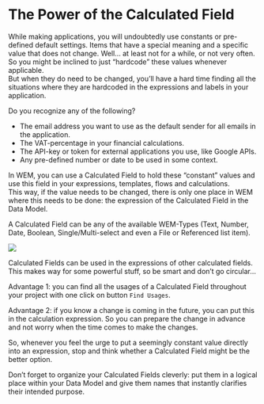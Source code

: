 # The Power of the Calculated Field

While making applications, you will undoubtedly use constants or pre-defined default settings. Items that have a special meaning and a specific value that does not change. Well… at least not for a while, or not very often. So you might be inclined to just “hardcode” these values whenever applicable.\
But when they do need to be changed, you’ll have a hard time finding all the situations where they are hardcoded in the expressions and labels in your application.

Do you recognize any of the following?

* The email address you want to use as the default sender for all emails in the application.&#x20;
* The VAT-percentage in your financial calculations.&#x20;
* The API-key or token for external applications you use, like Google APIs.&#x20;
* Any pre-defined number or date to be used in some context.

In WEM, you can use a Calculated Field to hold these “constant” values and use this field in your expressions, templates, flows and calculations.\
This way, if the value needs to be changed, there is only one place in WEM where this needs to be done: the expression of the Calculated Field in the Data Model.

A Calculated Field can be any of the available WEM-Types (Text, Number, Date, Boolean, Single/Multi-select and even a File or Referenced list item).

![](https://github.com/zoombim/Public-Documentation/tree/09466aea1b73d2e87a60fac4ae6557406b4c032f/public-documentation/.gitbook/assets/tips-and-tricks.data.calculated-fields.png)

Calculated Fields can be used in the expressions of other calculated fields. This makes way for some powerful stuff, so be smart and don’t go circular…

Advantage 1: you can find all the usages of a Calculated Field throughout your project with one click on button `Find Usages`.

Advantage 2: if you know a change is coming in the future, you can put this in the calculation expression. So you can prepare the change in advance and not worry when the time comes to make the changes.

So, whenever you feel the urge to put a seemingly constant value directly into an expression, stop and think whether a Calculated Field might be the better option.

Don’t forget to organize your Calculated Fields cleverly: put them in a logical place within your Data Model and give them names that instantly clarifies their intended purpose.
